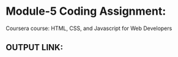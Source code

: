 # Module-5 Coding Assignment:
Coursera course: HTML, CSS, and Javascript for Web Developers


##  OUTPUT LINK: